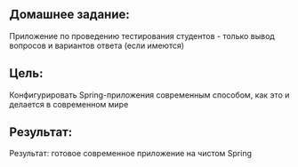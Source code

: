 ## Домашнее задание:
Приложение по проведению тестирования студентов - только вывод вопросов и вариантов ответа (если имеются)

## Цель:
Конфигурировать Spring-приложения современным способом, как это и делается в современном мире
## Результат:
Результат: готовое современное приложение на чистом Spring
